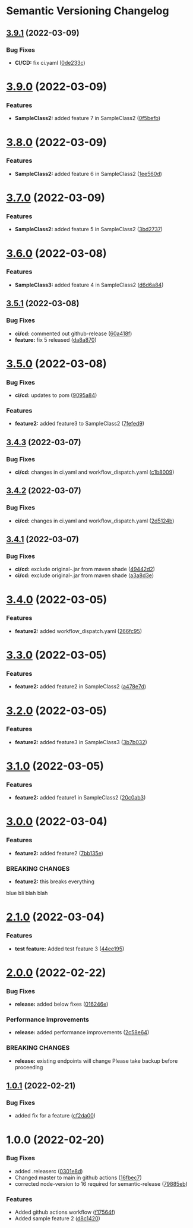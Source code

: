 # Semantic Versioning Changelog

## [3.9.1](https://github.com/sunnydsouza/sample-repo-github-actions/compare/v3.9.0...v3.9.1) (2022-03-09)


### Bug Fixes

* **CI/CD:** fix ci.yaml ([0de233c](https://github.com/sunnydsouza/sample-repo-github-actions/commit/0de233c2b02803c0e72ca7597bc57c74f6279a93))

# [3.9.0](https://github.com/sunnydsouza/sample-repo-github-actions/compare/v3.8.0...v3.9.0) (2022-03-09)


### Features

* **SampleClass2:** added feature 7 in SampleClass2 ([0f5befb](https://github.com/sunnydsouza/sample-repo-github-actions/commit/0f5befb33a36a2cb4695917818d6101aa7662621))

# [3.8.0](https://github.com/sunnydsouza/sample-repo-github-actions/compare/v3.7.0...v3.8.0) (2022-03-09)


### Features

* **SampleClass2:** added feature 6 in SampleClass2 ([1ee560d](https://github.com/sunnydsouza/sample-repo-github-actions/commit/1ee560d78495a84f24cf73270a1e5e96683b1061))

# [3.7.0](https://github.com/sunnydsouza/sample-repo-github-actions/compare/v3.6.0...v3.7.0) (2022-03-09)


### Features

* **SampleClass2:** added feature 5 in SampleClass2 ([3bd2737](https://github.com/sunnydsouza/sample-repo-github-actions/commit/3bd27373bed63a0b5c7212ff75e1994ee2467ea3))

# [3.6.0](https://github.com/sunnydsouza/sample-repo-github-actions/compare/v3.5.1...v3.6.0) (2022-03-08)


### Features

* **SampleClass3:** added feature 4 in SampleClass2 ([d6d6a84](https://github.com/sunnydsouza/sample-repo-github-actions/commit/d6d6a840b6cc57cbd551a5cb93a821231df3d0bd))

## [3.5.1](https://github.com/sunnydsouza/sample-repo-github-actions/compare/v3.5.0...v3.5.1) (2022-03-08)


### Bug Fixes

* **ci/cd:** commented out github-release ([60a418f](https://github.com/sunnydsouza/sample-repo-github-actions/commit/60a418f25ae4a19b6d5b057215de3b87981b65b1))
* **feature:** fix 5 released ([da8a870](https://github.com/sunnydsouza/sample-repo-github-actions/commit/da8a870f6f2958af756ba24e04c98cacbccc2a39))

# [3.5.0](https://github.com/sunnydsouza/sample-repo-github-actions/compare/v3.4.3...v3.5.0) (2022-03-08)


### Bug Fixes

* **ci/cd:** updates to pom ([9095a84](https://github.com/sunnydsouza/sample-repo-github-actions/commit/9095a84b9a520590eae4436b76044d2865bd93c8))


### Features

* **feature2:** added feature3 to SampleClass2 ([7fefed9](https://github.com/sunnydsouza/sample-repo-github-actions/commit/7fefed9e671bfc7a12c727e9f92972802691e667))

## [3.4.3](https://github.com/sunnydsouza/sample-repo-github-actions/compare/v3.4.2...v3.4.3) (2022-03-07)


### Bug Fixes

* **ci/cd:** changes in ci.yaml and workflow_dispatch.yaml ([c1b8009](https://github.com/sunnydsouza/sample-repo-github-actions/commit/c1b800922dbddd02080cc3b2fc4e51a7c63ef687))

## [3.4.2](https://github.com/sunnydsouza/sample-repo-github-actions/compare/v3.4.1...v3.4.2) (2022-03-07)


### Bug Fixes

* **ci/cd:** changes in ci.yaml and workflow_dispatch.yaml ([2d5124b](https://github.com/sunnydsouza/sample-repo-github-actions/commit/2d5124bd7170c9a24ff65e5a298cd7d0cd4be6a0))

## [3.4.1](https://github.com/sunnydsouza/sample-repo-github-actions/compare/v3.4.0...v3.4.1) (2022-03-07)


### Bug Fixes

* **ci/cd:** exclude original-.jar from maven shade ([49442d2](https://github.com/sunnydsouza/sample-repo-github-actions/commit/49442d26324bb3d496c4368f4a660e9d44090582))
* **ci/cd:** exclude original-.jar from maven shade ([a3a8d3e](https://github.com/sunnydsouza/sample-repo-github-actions/commit/a3a8d3e15db3ef674a7fa1d5d0d2003a639f9f00))

# [3.4.0](https://github.com/sunnydsouza/sample-repo-github-actions/compare/v3.3.0...v3.4.0) (2022-03-05)


### Features

* **feature2:** added workflow_dispatch.yaml ([266fc95](https://github.com/sunnydsouza/sample-repo-github-actions/commit/266fc95e1429a7478ae7846e80765cdd64a17d7d))

# [3.3.0](https://github.com/sunnydsouza/sample-repo-github-actions/compare/v3.2.0...v3.3.0) (2022-03-05)


### Features

* **feature2:** added feature2 in SampleClass2 ([a478e7d](https://github.com/sunnydsouza/sample-repo-github-actions/commit/a478e7de26d0bfddd842b70750c13c217553dacb))

# [3.2.0](https://github.com/sunnydsouza/sample-repo-github-actions/compare/v3.1.0...v3.2.0) (2022-03-05)


### Features

* **feature2:** added feature3 in SampleClass3 ([3b7b032](https://github.com/sunnydsouza/sample-repo-github-actions/commit/3b7b032ed3bb49af13c7ea233a970ccda45ba407))

# [3.1.0](https://github.com/sunnydsouza/sample-repo-github-actions/compare/v3.0.0...v3.1.0) (2022-03-05)


### Features

* **feature2:** added feature1 in SampleClass2 ([20c0ab3](https://github.com/sunnydsouza/sample-repo-github-actions/commit/20c0ab3928544e189f3fbc8c2c47f9d00a691d9c))

# [3.0.0](https://github.com/sunnydsouza/sample-repo-github-actions/compare/v2.1.0...v3.0.0) (2022-03-04)


### Features

* **feature2:** added feature2 ([7bb135e](https://github.com/sunnydsouza/sample-repo-github-actions/commit/7bb135ea1e9b885e9f8920c422fac5f93f198f11))


### BREAKING CHANGES

* **feature2:** this breaks everything

blue bli blah blah

# [2.1.0](https://github.com/sunnydsouza/sample-repo-github-actions/compare/v2.0.0...v2.1.0) (2022-03-04)


### Features

* **test feature:** Added test feature 3 ([44ee195](https://github.com/sunnydsouza/sample-repo-github-actions/commit/44ee195cef841947b869b6782b74295c2867a863))

# [2.0.0](https://github.com/sunnydsouza/sample-repo-github-actions/compare/v1.0.1...v2.0.0) (2022-02-22)


### Bug Fixes

* **release:** added below fixes ([016246e](https://github.com/sunnydsouza/sample-repo-github-actions/commit/016246e4653ea5496a3c7c830433876e12d875bc))


### Performance Improvements

* **release:** added performance improvements ([2c58e64](https://github.com/sunnydsouza/sample-repo-github-actions/commit/2c58e6485b05129305803524ec78acdfade46dcf))


### BREAKING CHANGES

* **release:** existing endpoints will change
Please take backup before proceeding

## [1.0.1](https://github.com/sunnydsouza/sample-repo-github-actions/compare/v1.0.0...v1.0.1) (2022-02-21)


### Bug Fixes

* added fix for a feature ([cf2da00](https://github.com/sunnydsouza/sample-repo-github-actions/commit/cf2da002ac2aeed04611e8dd0c46338d8720dbc0))

# 1.0.0 (2022-02-20)


### Bug Fixes

* added .releaserc ([0301e8d](https://github.com/sunnydsouza/sample-repo-github-actions/commit/0301e8db9200a9162beeb0ff22157aa25d81e187))
* Changed master to main in github actions ([16fbec7](https://github.com/sunnydsouza/sample-repo-github-actions/commit/16fbec7ead30bf118aad48642005fded6d25ac15))
* corrected node-version to 16 required for semantic-release ([79885eb](https://github.com/sunnydsouza/sample-repo-github-actions/commit/79885ebbbb7034cf6428825133d6562f3ce7a314))


### Features

* Added github actions workflow ([f17564f](https://github.com/sunnydsouza/sample-repo-github-actions/commit/f17564f0a5bad7169ffe24c4f3ce55a91bff2e38))
* Added sample feature 2 ([d8c1420](https://github.com/sunnydsouza/sample-repo-github-actions/commit/d8c1420faf76e9a1c607980ec7417af25f4e009d))
